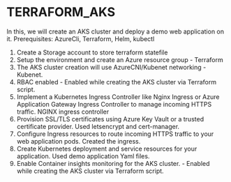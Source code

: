 # TERRAFORM_AKS
In this, we will create an AKS cluster and deploy a demo web application on it. Prerequisites: AzureCli, Terraform, Helm, kubectl

1. Create a Storage account to store terraform statefile
2. Setup the environment and create an Azure resource group - Terraform
3. The AKS cluster creation will use AzureCNI/Kubenet networking - Kubenet.
4. RBAC enabled - Enabled while creating the AKS cluster via Terraform script.
5. Implement a Kubernetes Ingress Controller like Nginx Ingress or Azure Application Gateway Ingress Controller to manage incoming HTTPS traffic. NGINX ingress controller
6. Provision SSL/TLS certificates using Azure Key Vault or a trusted certificate provider. Used letsencrypt and cert-manager.
7. Configure Ingress resources to route incoming HTTPS traffic to your web application pods. Created the ingress.
8. Create Kubernetes deployment and service resources for your application. Used demo application Yaml files.
9. Enable Container insights monitoring for the AKS cluster. - Enabled while creating the AKS cluster via Terraform script.
